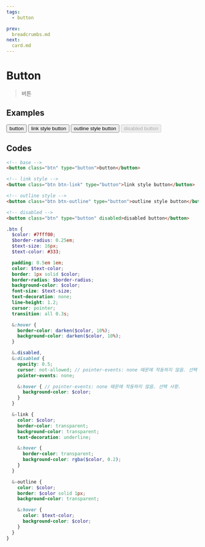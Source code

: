 ```yaml
---
tags:
  - button

prev:
  breadcrumbs.md
next:
  card.md
---
```


# Button

> 버튼

## Examples

<div class="box">
  <button class="btn" type="button">button</button>
  <button class="btn btn-link" type="button">link style button</button>
  <button class="btn btn-outline" type="button">outline style button</button>
  <button class="btn" type="button" disabled>disabled button</button>
</div>

## Codes

<CodeGroup>
  <CodeGroupItem title="html">

```html
<!-- base -->
<button class="btn" type="button">button</button>

<!-- link style -->
<button class="btn btn-link" type="button">link style button</button>

<!-- outline style -->
<button class="btn btn-outline" type="button">outline style button</button>

<!-- disabled -->
<button class="btn" type="button" disabled>disabled button</button>
```

  </CodeGroupItem>
  <CodeGroupItem title="SCSS">

```scss
.btn {
  $color: #7fff00;
  $border-radius: 0.25em;
  $text-size: 16px;
  $text-color: #333;

  padding: 0.5em 1em;
  color: $text-color;
  border: 1px solid $color;
  border-radius: $border-radius;
  background-color: $color;
  font-size: $text-size;
  text-decoration: none;
  line-height: 1.2;
  cursor: pointer;
  transition: all 0.3s;

  &:hover {
    border-color: darken($color, 10%);
    background-color: darken($color, 10%);
  }

  &.disabled,
  &:disabled {
    opacity: 0.5;
    cursor: not-allowed; // pointer-events: none 때문에 작동하지 않음. 선택 사항.
    pointer-events: none;

    &:hover { // pointer-events: none 때문에 작동하지 않음. 선택 사항.
      background-color: $color;
    }
  }

  &-link {
    color: $color;
    border-color: transparent;
    background-color: transparent;
    text-decoration: underline;

    &:hover {
      border-color: transparent;
      background-color: rgba($color, 0.2);
    }
  }

  &-outline {
    color: $color;
    border: $color solid 1px;
    background-color: transparent;

    &:hover {
      color: $text-color;
      background-color: $color;
    }
  }
}
```

  </CodeGroupItem>
</CodeGroup>